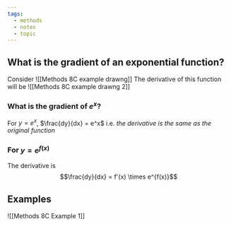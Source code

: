 ```yaml
---
tags:
  - methods
  - notes
  - topic
---
```

## What is the gradient of an exponential function?
Consider
![[Methods 8C example drawng]]
The derivative of this function will be
![[Methods 8C example drawng 2]]


### What is the gradient of $e^x$?
For $y=e^x$, $\frac{dy}{dx} = e^x$ 
i.e. *the derivative is the same as the original function*

### For $y=e^{f(x)}$ 
The derivative is 
$$\frac{dy}{dx} = f'(x) \times e^{f(x)}$$
## Examples
![[Methods 8C Example 1]]





